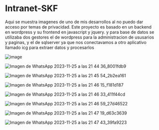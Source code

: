 # Intranet-SKF
Aqui se muestra imagenes de uno de mis desarrollos al no puedo dar acceso por temas de privacidad.
Este proyecto es basado en un backend en wordpress y su frontend en javascript y jquery.
y para base de datos se utilizaba dos gestores el de wordpress para la administracion  de ususarios y paginas,
y el de sqlserver ya que nos conectavamos a otro aplicativo llamado icg para extraer datos y procesarlos

![image](https://github.com/AndrewsMorales/Intranet-SKF/assets/120028117/09799002-df47-4e28-88bf-2b6f6986ec49)

![Imagen de WhatsApp 2023-11-25 a las 21 44 36_8001fdb9](https://github.com/AndrewsMorales/Intranet-SKF/assets/120028117/8733f17b-abcd-4e7d-898e-3da241165a22)

![Imagen de WhatsApp 2023-11-25 a las 21 45 54_2b2ea161](https://github.com/AndrewsMorales/Intranet-SKF/assets/120028117/d20e4a81-d819-42ba-9c84-f882cb7300c4)

![Imagen de WhatsApp 2023-11-25 a las 21 46 15_f181d187](https://github.com/AndrewsMorales/Intranet-SKF/assets/120028117/5010aa21-8c68-4173-9f8c-718272ed55af)

![Imagen de WhatsApp 2023-11-25 a las 21 46 33_411f44cd](https://github.com/AndrewsMorales/Intranet-SKF/assets/120028117/7d8b18e8-562d-44d6-a1d4-692553d2b713)

![Imagen de WhatsApp 2023-11-25 a las 21 46 59_27d46522](https://github.com/AndrewsMorales/Intranet-SKF/assets/120028117/3bb243e9-9bbf-4528-9411-227fc5be6b71)

![Imagen de WhatsApp 2023-11-25 a las 21 47 19_d63c3639](https://github.com/AndrewsMorales/Intranet-SKF/assets/120028117/7b065517-6356-4caa-85ac-51a6e2be2e63)

![Imagen de WhatsApp 2023-11-25 a las 21 47 43_39fa9223](https://github.com/AndrewsMorales/Intranet-SKF/assets/120028117/26173f25-90d1-4b22-9175-54ff9d560309)

